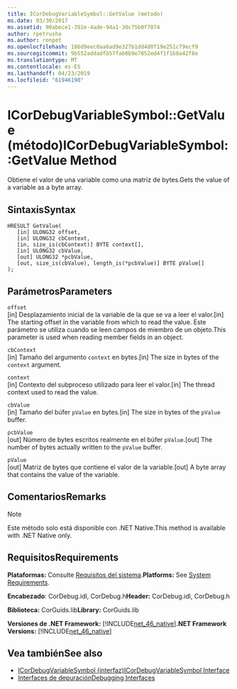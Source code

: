 ```yaml
---
title: ICorDebugVariableSymbol::GetValue (método)
ms.date: 03/30/2017
ms.assetid: 90abece1-392e-4ade-94a1-30c75b0f7074
author: rpetrusha
ms.author: ronpet
ms.openlocfilehash: 186d9eec0aa6ad9e327b1dd4d0f19e251c79ecf9
ms.sourcegitcommit: 9b552addadfb57fab0b9e7852ed4f1f1b8a42f8e
ms.translationtype: MT
ms.contentlocale: es-ES
ms.lasthandoff: 04/23/2019
ms.locfileid: "61946190"
---
```

# <a name="icordebugvariablesymbolgetvalue-method"></a><span data-ttu-id="5f9d7-102">ICorDebugVariableSymbol::GetValue (método)</span><span class="sxs-lookup"><span data-stu-id="5f9d7-102">ICorDebugVariableSymbol::GetValue Method</span></span>
<span data-ttu-id="5f9d7-103">Obtiene el valor de una variable como una matriz de bytes.</span><span class="sxs-lookup"><span data-stu-id="5f9d7-103">Gets the value of a variable as a byte array.</span></span>  
  
## <a name="syntax"></a><span data-ttu-id="5f9d7-104">Sintaxis</span><span class="sxs-lookup"><span data-stu-id="5f9d7-104">Syntax</span></span>  
  
```  
HRESULT GetValue(  
   [in] ULONG32 offset,  
   [in] ULONG32 cbContext,  
   [in, size_is(cbContext)] BYTE context[],  
   [in] ULONG32 cbValue,  
   [out] ULONG32 *pcbValue,  
   [out, size_is(cbValue), length_is(*pcbValue)] BYTE pValue[]  
);  
```  
  
## <a name="parameters"></a><span data-ttu-id="5f9d7-105">Parámetros</span><span class="sxs-lookup"><span data-stu-id="5f9d7-105">Parameters</span></span>  
 `offset`  
 <span data-ttu-id="5f9d7-106">[in] Desplazamiento inicial de la variable de la que se va a leer el valor.</span><span class="sxs-lookup"><span data-stu-id="5f9d7-106">[in] The starting offset in the variable from which to read the value.</span></span> <span data-ttu-id="5f9d7-107">Este parámetro se utiliza cuando se leen campos de miembro de un objeto.</span><span class="sxs-lookup"><span data-stu-id="5f9d7-107">This parameter is used when reading member fields in an object.</span></span>  
  
 `cbContext`  
 <span data-ttu-id="5f9d7-108">[in] Tamaño del argumento `context` en bytes.</span><span class="sxs-lookup"><span data-stu-id="5f9d7-108">[in] The size in bytes of the `context` argument.</span></span>  
  
 `context`  
 <span data-ttu-id="5f9d7-109">[in] Contexto del subproceso utilizado para leer el valor.</span><span class="sxs-lookup"><span data-stu-id="5f9d7-109">[in] The thread context used to read the value.</span></span>  
  
 `cbValue`  
 <span data-ttu-id="5f9d7-110">[in] Tamaño del búfer `pValue` en bytes.</span><span class="sxs-lookup"><span data-stu-id="5f9d7-110">[in] The size in bytes of the `pValue` buffer.</span></span>  
  
 `pcbValue`  
 <span data-ttu-id="5f9d7-111">[out] Número de bytes escritos realmente en el búfer `pValue`.</span><span class="sxs-lookup"><span data-stu-id="5f9d7-111">[out] The number of bytes actually written to the `pValue` buffer.</span></span>  
  
 `pValue`  
 <span data-ttu-id="5f9d7-112">[out] Matriz de bytes que contiene el valor de la variable.</span><span class="sxs-lookup"><span data-stu-id="5f9d7-112">[out] A byte array that contains the value of the variable.</span></span>  
  
## <a name="remarks"></a><span data-ttu-id="5f9d7-113">Comentarios</span><span class="sxs-lookup"><span data-stu-id="5f9d7-113">Remarks</span></span>  
  
> [!NOTE]
>  <span data-ttu-id="5f9d7-114">Este método solo está disponible con .NET Native.</span><span class="sxs-lookup"><span data-stu-id="5f9d7-114">This method is available with .NET Native only.</span></span>  
  
## <a name="requirements"></a><span data-ttu-id="5f9d7-115">Requisitos</span><span class="sxs-lookup"><span data-stu-id="5f9d7-115">Requirements</span></span>  
 <span data-ttu-id="5f9d7-116">**Plataformas:** Consulte [Requisitos del sistema](../../../../docs/framework/get-started/system-requirements.md).</span><span class="sxs-lookup"><span data-stu-id="5f9d7-116">**Platforms:** See [System Requirements](../../../../docs/framework/get-started/system-requirements.md).</span></span>  
  
 <span data-ttu-id="5f9d7-117">**Encabezado**: CorDebug.idl, CorDebug.h</span><span class="sxs-lookup"><span data-stu-id="5f9d7-117">**Header:** CorDebug.idl, CorDebug.h</span></span>  
  
 <span data-ttu-id="5f9d7-118">**Biblioteca:** CorGuids.lib</span><span class="sxs-lookup"><span data-stu-id="5f9d7-118">**Library:** CorGuids.lib</span></span>  
  
 <span data-ttu-id="5f9d7-119">**Versiones de .NET Framework:** [!INCLUDE[net_46_native](../../../../includes/net-46-native-md.md)]</span><span class="sxs-lookup"><span data-stu-id="5f9d7-119">**.NET Framework Versions:** [!INCLUDE[net_46_native](../../../../includes/net-46-native-md.md)]</span></span>  
  
## <a name="see-also"></a><span data-ttu-id="5f9d7-120">Vea también</span><span class="sxs-lookup"><span data-stu-id="5f9d7-120">See also</span></span>

- [<span data-ttu-id="5f9d7-121">ICorDebugVariableSymbol (interfaz)</span><span class="sxs-lookup"><span data-stu-id="5f9d7-121">ICorDebugVariableSymbol Interface</span></span>](../../../../docs/framework/unmanaged-api/debugging/icordebugvariablesymbol-interface.md)
- [<span data-ttu-id="5f9d7-122">Interfaces de depuración</span><span class="sxs-lookup"><span data-stu-id="5f9d7-122">Debugging Interfaces</span></span>](../../../../docs/framework/unmanaged-api/debugging/debugging-interfaces.md)
